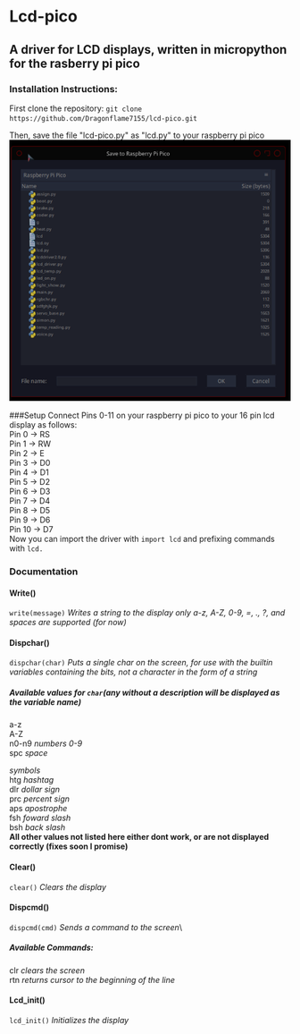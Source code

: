 # Lcd-pico
## A driver for LCD displays, written in micropython for the rasberry pi pico

### Installation Instructions:

First clone the repository:
`git clone https://github.com/Dragonflame7155/lcd-pico.git`

Then, save the file "lcd-pico.py" as "lcd.py" to your raspberry pi pico
![](Screenshot_20220527_162834.png)

###Setup
Connect Pins 0-11 on your raspberry pi pico to your 16 pin lcd display as follows:\
Pin 0 -> RS\
Pin 1 -> RW\
Pin 2 -> E\
Pin 3 -> D0\
Pin 4 -> D1\
Pin 5 -> D2\
Pin 6 -> D3\
Pin 7 -> D4\
Pin 8 -> D5\
Pin 9 -> D6\
Pin 10 -> D7\
Now you can import the driver with `import lcd` and prefixing commands with `lcd.`

### Documentation
#### Write()
`write(message)` *Writes a string to the display only a-z, A-Z, 0-9, =, ., ?, and spaces are supported (for now)*

#### Dispchar()
`dispchar(char)` *Puts a single char on the screen, for use with the builtin variables containing the bits, not a character in the form of a string*
##### Available values  for `char`(any without a description will be displayed as the variable name)
a-z\
A-Z\
n0-n9 *numbers 0-9*\
spc *space*

*symbols*\
htg *hashtag*\
dlr *dollar sign*\
prc *percent sign*\
aps *apostrophe*\
fsh *foward slash*\
bsh *back slash*\
**All other values not listed here either dont work, or are not displayed correctly (fixes soon I promise)**

#### Clear()
`clear()` *Clears the display*

#### Dispcmd()
`dispcmd(cmd)` *Sends a command to the screen*\
##### Available Commands:
clr *clears the screen*\
rtn *returns cursor to the beginning of the line*

#### Lcd_init()
`lcd_init()` *Initializes the display*
